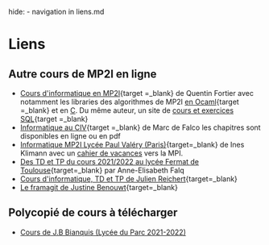 hide: - navigation  in liens.md

# Liens


## Autre cours de MP2I en ligne
* [Cours d'informatique en MP2I](https://mp2i-info.github.io/){target =_blank} de Quentin Fortier avec notamment les libraries des algorithmes de MP2I [en Ocaml](https://github.com/fortierq/mp2i-library-ocaml){target =_blank} et en [C](https://github.com/fortierq/mp2i-library-c). Du même auteur, un site de [cours et exercices SQL](https://sql-exercices.github.io/){target =_blank}
* [Informatique au CIV](https://mpi.guru/){target =_blank} de Marc de Falco les chapitres sont disponibles en ligne ou en pdf
* [Informatique MP2I Lycée Paul Valéry (Paris)](https://ineskkk.github.io/mp2i-pv/){target=_blank} de Ines Klimann avec un [cahier de vacances](https://ineskkk.github.io/cahier-de-vacances/) vers la MPI.
* [Des TD et TP du cours 2021/2022 au lycée Fermat de Toulouse](https://perso.eleves.ens-rennes.fr/~afalq494/mp2i.html){target=_blank} par Anne-Elisabeth Falq 
* [Cours d'informatique, TD et TP de Julien Reichert](http://jdreichert.fr/Enseignement/CPGE/){target=_blank}
* [Le framagit de Justine Benouwt](https://framagit.org/JB_info/mp2i){target=_blank}

## Polycopié de cours à télécharger
* [Cours de J.B Bianquis (Lycée du Parc 2021-2022)](https://ens-fr.gitlab.io/algo2/poly-mp2i.pdf)